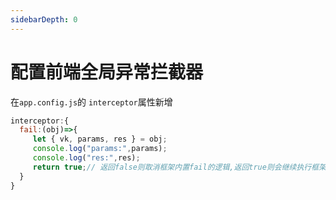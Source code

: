 ```yaml
---
sidebarDepth: 0
---
```


# 配置前端全局异常拦截器

在`app.config.js`的 `interceptor`属性新增

```js
interceptor:{
  fail:(obj)=>{
     let { vk, params, res } = obj;
     console.log("params:",params);
     console.log("res:",res);
     return true;// 返回false则取消框架内置fail的逻辑,返回true则会继续执行框架内置fail的逻辑
  }
}
```